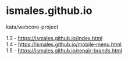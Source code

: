 # ismales.github.io
kata/webcore-project

1.3 - <https://ismales.github.io/index.html><br>
1.4 - https://ismales.github.io/mobile-menu.html<br>
1.5 - https://ismales.github.io/repair-brands.html<br>
